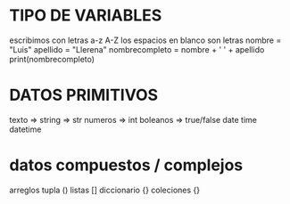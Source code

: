 # TIPO DE VARIABLES

escribimos con letras a-z A-Z
los espacios en blanco son letras
nombre = "Luis"
apellido = "Llerena"
nombrecompleto = nombre + ' ' + apellido
print(nombrecompleto)

# DATOS PRIMITIVOS
texto  => string  => str
numeros => int
boleanos  => true/false
date
time
datetime

# datos compuestos / complejos
arreglos
tupla  ()
listas []
diccionario {}
coleciones {}
